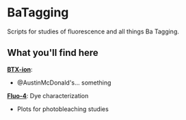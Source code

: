 # BaTagging

Scripts for studies of fluorescence and all things Ba Tagging.

## What you'll find here
[**BTX-ion**](https://github.com/UTA-REST/BaTagging/tree/master/BTX-ion):
- @AustinMcDonald's... something  

[**Fluo-4**](https://github.com/UTA-REST/BaTagging/tree/master/BTX-ion):
Dye characterization

- Plots for photobleaching studies


<br>
